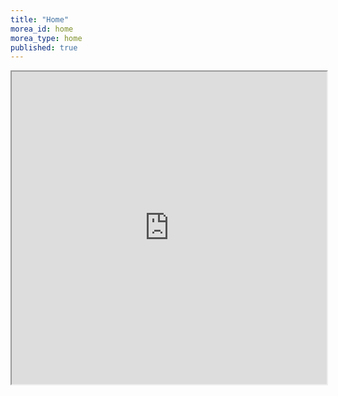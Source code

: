 ```yaml
---
title: "Home"
morea_id: home
morea_type: home
published: true
---
```


<iframe style="width: 100%; height: 500px;" src="https://docs.google.com/document/d/10nc_IRGQQ7d3HzEHv4Alq1OyLyqDemMX/edit?usp=sharing&ouid=111266444389082827702&rtpof=true&sd=true">